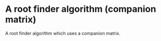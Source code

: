 # A root finder algorithm (companion matrix)
A root finder algorithm which uses a companion matrix.
